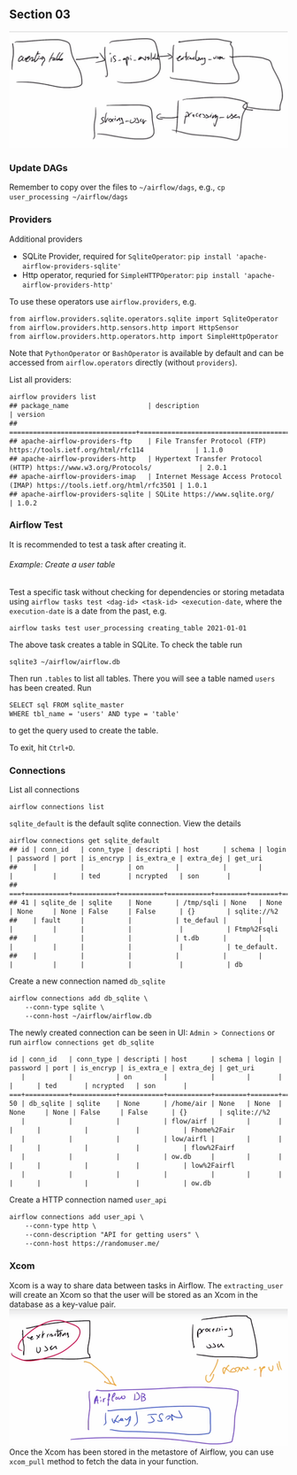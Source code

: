 ## Section 03

![workflow](./workflow_section3.png)

### Update DAGs
Remember to copy over the files to `~/airflow/dags`, e.g., `cp user_processing ~/airflow/dags`
### Providers

Additional providers
- SQLite Provider, required for `SqliteOperator`: `pip install 'apache-airflow-providers-sqlite'`
- Http operator, requried for `SimpleHTTPOperator`: `pip install 'apache-airflow-providers-http'`

To use these operators use `airflow.providers`, e.g.
```
from airflow.providers.sqlite.operators.sqlite import SqliteOperator
from airflow.providers.http.sensors.http import HttpSensor
from airflow.providers.http.operators.http import SimpleHttpOperator
```

Note that `PythonOperator` or `BashOperator` is available by default and can be accessed from `airflow.operators` directly (without `providers`).

List all providers:
```
airflow providers list
## package_name                    | description                                                                 | version
## ================================+=============================================================================+========
## apache-airflow-providers-ftp    | File Transfer Protocol (FTP) https://tools.ietf.org/html/rfc114             | 1.1.0  
## apache-airflow-providers-http   | Hypertext Transfer Protocol (HTTP) https://www.w3.org/Protocols/            | 2.0.1  
## apache-airflow-providers-imap   | Internet Message Access Protocol (IMAP) https://tools.ietf.org/html/rfc3501 | 1.0.1  
## apache-airflow-providers-sqlite | SQLite https://www.sqlite.org/                                              | 1.0.2 
```

### Airflow Test
It is recommended to test a task after creating it.

###### Example: Create a user table
Test a specific task without checking for dependencies or storing metadata using `airflow tasks test <dag-id> <task-id> <execution-date`, where the `execution-date` is a date from the past, e.g.
```
airflow tasks test user_processing creating_table 2021-01-01
```
The above task creates a table in SQLite. To check the table run
```
sqlite3 ~/airflow/airflow.db
```
Then run `.tables` to list all tables. There you will see a table named `users` has been created. Run
```
SELECT sql FROM sqlite_master 
WHERE tbl_name = 'users' AND type = 'table'
```
to get the query used to create the table.

To exit, hit `Ctrl+D`.



### Connections
List all connections
```
airflow connections list
```

`sqlite_default` is the default sqlite connection. View the details
```
airflow connections get sqlite_default
## id | conn_id   | conn_type | descripti | host      | schema | login | password | port | is_encryp | is_extra_e | extra_dej | get_uri    
##    |           |           | on        |           |        |       |          |      | ted       | ncrypted   | son       |            
## ===+===========+===========+===========+===========+========+=======+==========+======+===========+============+===========+============
## 41 | sqlite_de | sqlite    | None      | /tmp/sqli | None   | None  | None     | None | False     | False      | {}        | sqlite://%2
##    | fault     |           |           | te_defaul |        |       |          |      |           |            |           | Ftmp%2Fsqli
##    |           |           |           | t.db      |        |       |          |      |           |            |           | te_default.
##    |           |           |           |           |        |       |          |      |           |            |           | db   
```

Create a new connection named `db_sqlite`
```
airflow connections add db_sqlite \
    --conn-type sqlite \
    --conn-host ~/airflow/airflow.db
```

The newly created connection can be seen in UI: `Admin > Connections` or run `airflow connections get db_sqlite`
```
id | conn_id   | conn_type | descripti | host      | schema | login | password | port | is_encryp | is_extra_e | extra_dej | get_uri    
   |           |           | on        |           |        |       |          |      | ted       | ncrypted   | son       |            
===+===========+===========+===========+===========+========+=======+==========+======+===========+============+===========+============
50 | db_sqlite | sqlite    | None      | /home/air | None   | None  | None     | None | False     | False      | {}        | sqlite://%2
   |           |           |           | flow/airf |        |       |          |      |           |            |           | Fhome%2Fair
   |           |           |           | low/airfl |        |       |          |      |           |            |           | flow%2Fairf
   |           |           |           | ow.db     |        |       |          |      |           |            |           | low%2Fairfl
   |           |           |           |           |        |       |          |      |           |            |           | ow.db
```

Create a HTTP connection named `user_api`
```
airflow connections add user_api \
    --conn-type http \
    --conn-description "API for getting users" \
    --conn-host https://randomuser.me/
```

### Xcom
Xcom is a way to share data between tasks in Airflow. The `extracting_user` will create an Xcom so that the user will be stored as an Xcom in the database as a key-value pair. 
![workflow](./xcom.png)
Once the Xcom has been stored in the metastore of Airflow, you can use `xcom_pull` method to fetch the data in your function.